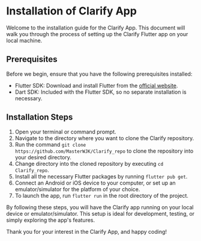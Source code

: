 # Installation of Clarify App

Welcome to the installation guide for the Clarify App. This document will walk you through the process of setting up the Clarify Flutter app on your local machine. 
## Prerequisites
Before we begin, ensure that you have the following prerequisites installed:
- Flutter SDK: Download and install Flutter from the [official website](https://flutter.dev).
- Dart SDK: Included with the Flutter SDK, so no separate installation is necessary.

## Installation Steps
1. Open your terminal or command prompt.
2. Navigate to the directory where you want to clone the Clarify repository.
3. Run the command `git clone https://github.com/MasterWJK/Clarify_repo` to clone the repository into your desired directory.
4. Change directory into the cloned repository by executing `cd Clarify_repo`.
5. Install all the necessary Flutter packages by running `flutter pub get`.
6. Connect an Android or iOS device to your computer, or set up an emulator/simulator for the platform of your choice.
7. To launch the app, run `flutter run` in the root directory of the project.

By following these steps, you will have the Clarify app running on your local device or emulator/simulator. This setup is ideal for development, testing, or simply exploring the app's features.

Thank you for your interest in the Clarify App, and happy coding!
